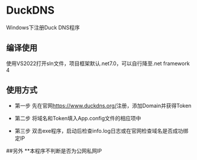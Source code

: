 # DuckDNS
Windows下注册Duck DNS程序

## 编译使用
使用VS2022打开sln文件，项目框架默认.net7.0，可以自行降至.net framework 4

## 使用方式
+ 第一步
先在官网<https://www.duckdns.org/>注册，添加Domain并获得Token

+ 第二步
将域名和Token填入App.config文件的相应项中

+ 第三步
双击exe程序，启动后检查info.log日志或在官网检查域名是否成功绑定IP

##另外
**本程序不判断是否为公网私网IP
